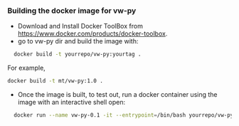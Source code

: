 ### Building the docker image for vw-py

* Download and Install Docker ToolBox from https://www.docker.com/products/docker-toolbox.
* go to vw-py dir and build the image with:
```bash
  docker build -t yourrepo/vw-py:yourtag .
```
For example,
```bash
docker build -t mt/vw-py:1.0 .
```

* Once the image is built, to test out, run a docker container using the image with an interactive shell open:

```bash
  docker run --name vw-py-0.1 -it --entrypoint=/bin/bash yourrepo/vw-py:yourtag -i
```
